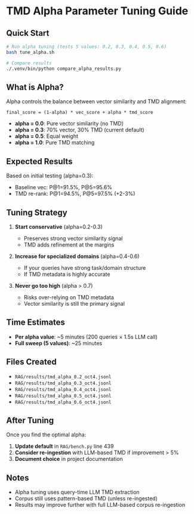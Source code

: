 # TMD Alpha Parameter Tuning Guide

## Quick Start

```bash
# Run alpha tuning (tests 5 values: 0.2, 0.3, 0.4, 0.5, 0.6)
bash tune_alpha.sh

# Compare results
./.venv/bin/python compare_alpha_results.py
```

## What is Alpha?

Alpha controls the balance between vector similarity and TMD alignment:

```
final_score = (1-alpha) * vec_score + alpha * tmd_score
```

- **alpha = 0.0**: Pure vector similarity (no TMD)
- **alpha = 0.3**: 70% vector, 30% TMD (current default)
- **alpha = 0.5**: Equal weight
- **alpha = 1.0**: Pure TMD matching

## Expected Results

Based on initial testing (alpha=0.3):
- Baseline vec: P@1=91.5%, P@5=95.6%
- TMD re-rank: P@1=94.5%, P@5=97.5% (+2-3%)

## Tuning Strategy

1. **Start conservative** (alpha=0.2-0.3)
   - Preserves strong vector similarity signal
   - TMD adds refinement at the margins

2. **Increase for specialized domains** (alpha=0.4-0.6)
   - If your queries have strong task/domain structure
   - If TMD metadata is highly accurate

3. **Never go too high** (alpha > 0.7)
   - Risks over-relying on TMD metadata
   - Vector similarity is still the primary signal

## Time Estimates

- **Per alpha value**: ~5 minutes (200 queries × 1.5s LLM call)
- **Full sweep (5 values)**: ~25 minutes

## Files Created

- `RAG/results/tmd_alpha_0.2_oct4.jsonl`
- `RAG/results/tmd_alpha_0.3_oct4.jsonl`
- `RAG/results/tmd_alpha_0.4_oct4.jsonl`
- `RAG/results/tmd_alpha_0.5_oct4.jsonl`
- `RAG/results/tmd_alpha_0.6_oct4.jsonl`

## After Tuning

Once you find the optimal alpha:

1. **Update default** in `RAG/bench.py` line 439
2. **Consider re-ingestion** with LLM-based TMD if improvement > 5%
3. **Document choice** in project documentation

## Notes

- Alpha tuning uses query-time LLM TMD extraction
- Corpus still uses pattern-based TMD (unless re-ingested)
- Results may improve further with full LLM-based corpus re-ingestion
